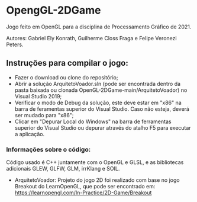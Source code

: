 # OpengGL-2DGame
Jogo feito em OpenGL para a disciplina de Processamento Gráfico de 2021.

Autores: Gabriel Ely Konrath, Guilherme Closs Fraga e Felipe Veronezi Peters.

## Instruções para compilar o jogo:
- Fazer o download ou clone do repositório;
- Abrir a solução ArquitetoVoador.sln (pode ser encontrada dentro da pasta baixada ou clonada OpenGL-2DGame-main/ArquitetoVoador) no Visual Studio 2019;
- Verificar o modo de Debug da solução, este deve estar em "x86" na barra de feramentas superior do Visual Studio. Caso não esteja, deverá ser mudado para "x86";
- Clicar em "Depurar Local do Windows" na barra de ferramentas superior do Visual Studio ou depurar através do atalho F5 para executar a aplicação.

### Informações sobre o código:
Código usado é C++ juntamente com o OpenGL e GLSL, e as bibliotecas adicionais GLEW, GLFW, GLM, irrKlang e SOIL.

* ArquitetoVoador: Projeto do jogo 2D foi realizado com base no jogo Breakout do LearnOpenGL, que pode ser encontrado em: https://learnopengl.com/In-Practice/2D-Game/Breakout
